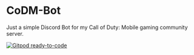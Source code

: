 # CoDM-Bot
Just a simple Discord Bot for my Call of Duty: Mobile gaming community server.

[![Gitpod ready-to-code](https://img.shields.io/badge/Gitpod-ready--to--code-blue?logo=gitpod)](https://gitpod.io/#https://github.com/NitinNair89/CoDM-Bot)